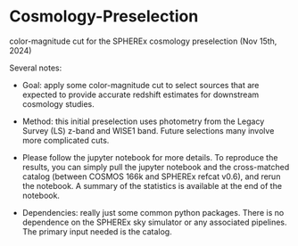 # Cosmology-Preselection
color-magnitude cut for the SPHEREx cosmology preselection (Nov 15th, 2024) 

Several notes: 

* Goal: apply some color-magnitude cut to select sources that are expected to provide accurate redshift estimates for downstream cosmology studies.

* Method: this initial preselection uses photometry from the Legacy Survey (LS) z-band and WISE1 band. Future selections many involve more complicated cuts.

* Please follow the jupyter notebook for more details. To reproduce the results, you can simply pull the jupyter notebook and the cross-matched catalog (between COSMOS 166k and SPHEREx refcat v0.6), and rerun the notebook. A summary of the statistics is available at the end of the notebook. 

* Dependencies: really just some common python packages. There is no dependence on the SPHEREx sky simulator or any associated pipelines. The primary input needed is the catalog.